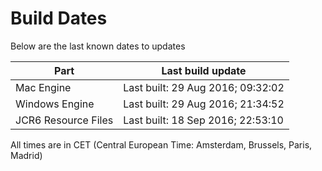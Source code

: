 # Build Dates

Below are the last known dates to updates

Part | Last build update
-----|-----
Mac Engine | Last built: 29 Aug 2016; 09:32:02
Windows Engine | Last built: 29 Aug 2016; 21:34:52
JCR6 Resource Files | Last built: 18 Sep 2016; 22:53:10
All times are in CET (Central European Time: Amsterdam, Brussels, Paris, Madrid)



